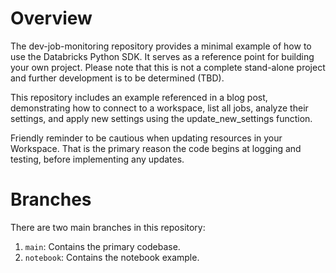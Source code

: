 # Overview
The dev-job-monitoring repository provides a minimal example of how to use the Databricks Python SDK. It serves as a reference point for building your own project. Please note that this is not a complete stand-alone project and further development is to be determined (TBD).

This repository includes an example referenced in a blog post, demonstrating how to connect to a workspace, list all jobs, analyze their settings, and apply new settings using the update_new_settings function.

Friendly reminder to be cautious when updating resources in your Workspace. That is the primary reason the code begins at logging and testing, before implementing any updates.

# Branches
There are two main branches in this repository:
1. `main`: Contains the primary codebase.
2. `notebook`: Contains the notebook example.
